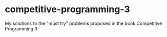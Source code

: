 # competitive-programming-3
My solutions to the "must try" problems proposed in the book Competitive Programming 3
